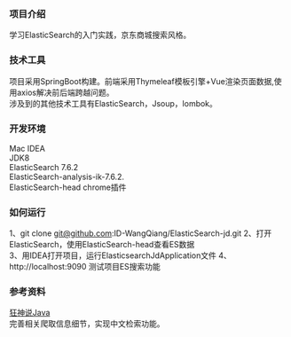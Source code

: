 ### 项目介绍
学习ElasticSearch的入门实践，京东商城搜索风格。

### 技术工具
项目采用SpringBoot构建。前端采用Thymeleaf模板引擎+Vue渲染页面数据,使用axios解决前后端跨越问题。  
涉及到的其他技术工具有ElasticSearch，Jsoup，lombok。

### 开发环境
Mac  IDEA  
JDK8   
ElasticSearch 7.6.2    
ElasticSearch-analysis-ik-7.6.2.   
ElasticSearch-head chrome插件   

### 如何运行
1、git clone git@github.com:ID-WangQiang/ElasticSearch-jd.git
2、打开ElasticSearch，使用ElasticSearch-head查看ES数据    
3、用IDEA打开项目，运行ElasticsearchJdApplication文件 
4、http://localhost:9090 测试项目ES搜索功能


### 参考资料
[狂神说Java](https://www.bilibili.com/video/BV17a4y1x7zq)   
完善相关爬取信息细节，实现中文检索功能。
